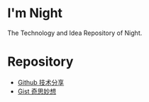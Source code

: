 # I'm Night

The Technology and Idea Repository of Night.

# Repository

* [Github 技术分享](https://github.com/sunmaobin/sunmaobin.github.io/issues)
* [Gist 奇思妙想](https://gist.github.com/sunmaobin)